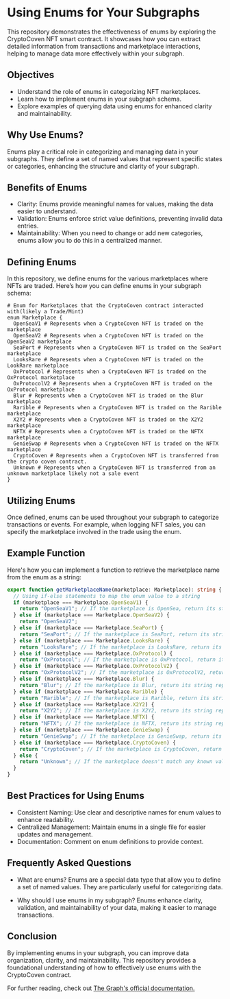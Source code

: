 # Using Enums for Your Subgraphs

This repository demonstrates the effectiveness of enums by exploring the CryptoCoven NFT smart contract. It showcases how you can extract detailed information from transactions and marketplace interactions, helping to manage data more effectively within your subgraph.

## Objectives

- Understand the role of enums in categorizing NFT marketplaces.
- Learn how to implement enums in your subgraph schema.
- Explore examples of querying data using enums for enhanced clarity and maintainability.

## Why Use Enums?

Enums play a critical role in categorizing and managing data in your subgraphs. They define a set of named values that represent specific states or categories, enhancing the structure and clarity of your subgraph.

## Benefits of Enums

- Clarity: Enums provide meaningful names for values, making the data easier to understand.
- Validation: Enums enforce strict value definitions, preventing invalid data entries.
- Maintainability: When you need to change or add new categories, enums allow you to do this in a centralized manner.

## Defining Enums

In this repository, we define enums for the various marketplaces where NFTs are traded. Here’s how you can define enums in your subgraph schema:

```gql
# Enum for Marketplaces that the CryptoCoven contract interacted with(likely a Trade/Mint)
enum Marketplace {
  OpenSeaV1 # Represents when a CryptoCoven NFT is traded on the marketplace
  OpenSeaV2 # Represents when a CryptoCoven NFT is traded on the OpenSeaV2 marketplace
  SeaPort # Represents when a CryptoCoven NFT is traded on the SeaPort marketplace
  LooksRare # Represents when a CryptoCoven NFT is traded on the LookRare marketplace
  OxProtocol # Represents when a CryptoCoven NFT is traded on the OxProtocol marketplace
  OxProtocolV2 # Represents when a CryptoCoven NFT is traded on the OxProtocol marketplace
  Blur # Represents when a CryptoCoven NFT is traded on the Blur marketplace
  Rarible # Represents when a CryptoCoven NFT is traded on the Rarible marketplace
  X2Y2 # Represents when a CryptoCoven NFT is traded on the X2Y2 marketplace
  NFTX # Represents when a CryptoCoven NFT is traded on the NFTX marketplace
  GenieSwap # Represents when a CryptoCoven NFT is traded on the NFTX marketplace
  CryptoCoven # Represents when a CryptoCoven NFT is transferred from the crypto coven contract.
  Unknown # Represents when a CryptoCoven NFT is transferred from an unknown marketplace likely not a sale event
}
```

## Utilizing Enums

Once defined, enums can be used throughout your subgraph to categorize transactions or events. For example, when logging NFT sales, you can specify the marketplace involved in the trade using the enum.

## Example Function

Here's how you can implement a function to retrieve the marketplace name from the enum as a string:

```ts
export function getMarketplaceName(marketplace: Marketplace): string {
  // Using if-else statements to map the enum value to a string
  if (marketplace === Marketplace.OpenSeaV1) {
    return "OpenSeaV1"; // If the marketplace is OpenSea, return its string representation
  } else if (marketplace === Marketplace.OpenSeaV2) {
    return "OpenSeaV2";
  } else if (marketplace === Marketplace.SeaPort) {
    return "SeaPort"; // If the marketplace is SeaPort, return its string representation
  } else if (marketplace === Marketplace.LooksRare) {
    return "LooksRare"; // If the marketplace is LooksRare, return its string representation
  } else if (marketplace === Marketplace.OxProtocol) {
    return "OxProtocol"; // If the marketplace is OxProtocol, return its string representation
  } else if (marketplace === Marketplace.OxProtocolV2) {
    return "OxProtocolV2"; // If the marketplace is OxProtocolV2, return its string representation
  } else if (marketplace === Marketplace.Blur) {
    return "Blur"; // If the marketplace is Blur, return its string representation
  } else if (marketplace === Marketplace.Rarible) {
    return "Rarible"; // If the marketplace is Rarible, return its string representation
  } else if (marketplace === Marketplace.X2Y2) {
    return "X2Y2"; // If the marketplace is X2Y2, return its string representation
  } else if (marketplace === Marketplace.NFTX) {
    return "NFTX"; // If the marketplace is NFTX, return its string representation
  } else if (marketplace === Marketplace.GenieSwap) {
    return "GenieSwap"; // If the marketplace is GenieSwap, return its string representation
  } else if (marketplace === Marketplace.CryptoCoven) {
    return "CryptoCoven"; // If the marketplace is CryptoCoven, return its string representation
  } else {
    return "Unknown"; // If the marketplace doesn't match any known values, return "Unknown"
  }
}
```

## Best Practices for Using Enums

- Consistent Naming: Use clear and descriptive names for enum values to enhance readability.
- Centralized Management: Maintain enums in a single file for easier updates and management.
- Documentation: Comment on enum definitions to provide context.

## Frequently Asked Questions

- What are enums? Enums are a special data type that allow you to define a set of named values. They are particularly useful for categorizing data.

- Why should I use enums in my subgraph? Enums enhance clarity, validation, and maintainability of your data, making it easier to manage transactions.

## Conclusion

By implementing enums in your subgraph, you can improve data organization, clarity, and maintainability. This repository provides a foundational understanding of how to effectively use enums with the CryptoCoven contract.

For further reading, check out [The Graph's official documentation.](https://thegraph.com/docs/en/developing/creating-a-subgraph/#enums)

